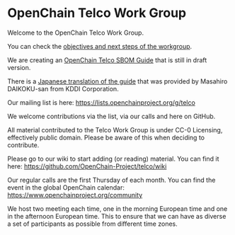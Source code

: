 # OpenChain Telco Work Group
Welcome to the OpenChain Telco Work Group.

You can check the [objectives and next steps of the workgroup](https://github.com/OpenChain-Project/Telco-WG/blob/main/Objectives.md).

We are creating an [OpenChain Telco SBOM Guide](https://github.com/OpenChain-Project/Telco-WG/blob/main/Draft-OpenChain-Telco-SBOM-Guide_EN.md) that is still in draft version.

There is a [Japanese translation of the guide](https://github.com/OpenChain-Project/Telco-WG/blob/main/Draft-OpenChain-Telco-SBOM-Guide_JP.md) that was provided by Masahiro DAIKOKU-san from KDDI Corporation.

Our mailing list is here:
https://lists.openchainproject.org/g/telco

We welcome contributions via the list, via our calls and here on GitHub.

All material contributed to the Telco Work Group is under CC-0 Licensing, effectively public domain. Please be aware of this when deciding to contribute.

Please go to our wiki to start adding (or reading) material. You can find it here:
https://github.com/OpenChain-Project/telco/wiki

Our regular calls are the first Thursday of each month. You can find the event in the global OpenChain calendar: https://www.openchainproject.org/community

We host two meeting each time, one in the morning European time and one in the afternoon European time. This to ensure that we can have as diverse a set of participants as possible from different time zones.
